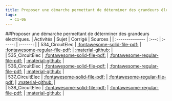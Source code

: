 ```yaml
---
title: Proposer une démarche permettant de déterminer des grandeurs électriques. 
tags:
  - C1-06
---
```

[comment]: <> (Généré automatiquement par make_all_activitess.py, creation_fichiers_activites)

##Proposer une démarche permettant de déterminer des grandeurs électriques. 
| Activités | Sujet | Corrigé | Sources  | 
| :-------------- | :---: | :-----: | :------: | 
| 534_CircuitElec | [:fontawesome-solid-file-pdf:](https://github.com/xpessoles/ALL_PDF/blob/main/PDF/534_CircuitElec_Sujet.pdf) | [:fontawesome-regular-file-pdf:](https://github.com/xpessoles/ALL_PDF/blob/main/PDF/534_CircuitElec_Corrige.pdf) | [:material-github:](https://github.com/xpessoles/ExercicesCompetences/tree/main/C1_ProposerDemarche/C1_06_ProposerDemarcheGrandeursElectriques/534_CircuitElec) |  
| 535_CircuitElec | [:fontawesome-solid-file-pdf:](https://github.com/xpessoles/ALL_PDF/blob/main/PDF/535_CircuitElec_Sujet.pdf) | [:fontawesome-regular-file-pdf:](https://github.com/xpessoles/ALL_PDF/blob/main/PDF/535_CircuitElec_Corrige.pdf) | [:material-github:](https://github.com/xpessoles/ExercicesCompetences/tree/main/C1_ProposerDemarche/C1_06_ProposerDemarcheGrandeursElectriques/535_CircuitElec) |  
| 536_CircuitElec | [:fontawesome-solid-file-pdf:](https://github.com/xpessoles/ALL_PDF/blob/main/PDF/536_CircuitElec_Sujet.pdf) | [:fontawesome-regular-file-pdf:](https://github.com/xpessoles/ALL_PDF/blob/main/PDF/536_CircuitElec_Corrige.pdf) | [:material-github:](https://github.com/xpessoles/ExercicesCompetences/tree/main/C1_ProposerDemarche/C1_06_ProposerDemarcheGrandeursElectriques/536_CircuitElec) |  
| 537_CircuitElec | [:fontawesome-solid-file-pdf:](https://github.com/xpessoles/ALL_PDF/blob/main/PDF/537_CircuitElec_Sujet.pdf) | [:fontawesome-regular-file-pdf:](https://github.com/xpessoles/ALL_PDF/blob/main/PDF/537_CircuitElec_Corrige.pdf) | [:material-github:](https://github.com/xpessoles/ExercicesCompetences/tree/main/C1_ProposerDemarche/C1_06_ProposerDemarcheGrandeursElectriques/537_CircuitElec) |  
| 538_CircuitElec | [:fontawesome-solid-file-pdf:](https://github.com/xpessoles/ALL_PDF/blob/main/PDF/538_CircuitElec_Sujet.pdf) | [:fontawesome-regular-file-pdf:](https://github.com/xpessoles/ALL_PDF/blob/main/PDF/538_CircuitElec_Corrige.pdf) | [:material-github:](https://github.com/xpessoles/ExercicesCompetences/tree/main/C1_ProposerDemarche/C1_06_ProposerDemarcheGrandeursElectriques/538_CircuitElec) |  

